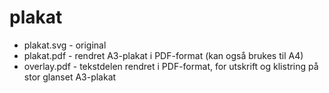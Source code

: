 plakat
======

* plakat.svg - original
* plakat.pdf - rendret A3-plakat i PDF-format (kan også brukes til A4)
* overlay.pdf - tekstdelen rendret i PDF-format, for utskrift og klistring på stor glanset A3-plakat
